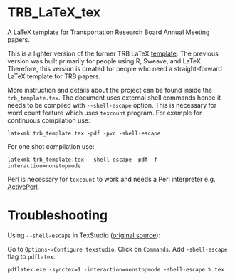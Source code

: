 # TRB_LaTeX_tex

A LaTeX template for Transportation Research Board Annual Meeting papers.

This is a lighter version of the former TRB LaTeX
[template](https://github.com/chiehrosswang/TRB_LaTeX_rnw). The previous
version was built primarily for people using R, Sweave, and LaTeX. Therefore,
this version is created for people who need a straight-forward LaTeX template
for TRB papers.

More instruction and details about the project can be found inside the
``trb_template.tex``. The document uses external shell commands hence it needs
to be compiled with ``--shell-escape`` option. This is necessary for word count
feature which uses ``texcount`` program. For example for continuous compilation
use:

    latexmk trb_template.tex -pdf -pvc -shell-escape

For one shot compilation use:

    latexmk trb_template.tex --shell-escape -pdf -f -interaction=nonstopmode

Perl is necessary for ``texcount`` to work and needs a Perl interpreter e.g. [ActivePerl](http://www.activestate.com/activeperl/downloads).

# Troubleshooting
Using ``--shell-escape`` in TexStudio ([original source](http://tex.stackexchange.com/questions/233511/inkscape-and-shell-escape-with-texstudio)):

Go to ``Options->Configure texstudio``. Click on ``Commands``. Add ``-shell-escape`` flag to ``pdflatex``:

    pdflatex.exe -synctex=1 -interaction=nonstopmode -shell-escape %.tex
